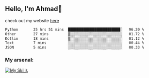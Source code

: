 
## Hello, I'm Ahmad👋

check out my website [here](https://ahmadalwi.com/)

<!--START_SECTION:waka-->

```txt
Python       25 hrs 51 mins  ████████████████████████░   96.20 %
Other        27 mins         ▒░░░░░░░░░░░░░░░░░░░░░░░░   01.72 %
Kotlin       18 mins         ▒░░░░░░░░░░░░░░░░░░░░░░░░   01.12 %
Text         7 mins          ░░░░░░░░░░░░░░░░░░░░░░░░░   00.44 %
JSON         5 mins          ░░░░░░░░░░░░░░░░░░░░░░░░░   00.33 %
```

<!--END_SECTION:waka-->

### My arsenal:

[![My Skills](https://skillicons.dev/icons?i=js,ts,py,go,react,nextjs,svelte,nodejs,django,tailwind,html,css,sass,firebase,mongodb,postgres,mysql,redis,git,github,docker,vscode,figma,godot)](https://skillicons.dev)
